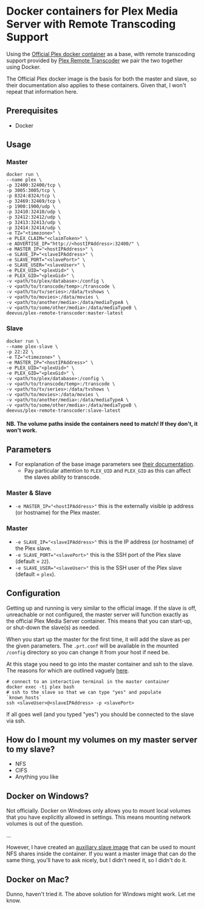 # Docker containers for Plex Media Server with Remote Transcoding Support

Using the [Official Plex docker container](https://github.com/plexinc/pms-docker/) as a base,
with remote transcoding support provided by [Plex Remote Transcoder](https://github.com/wnielson/Plex-Remote-Transcoder)
we pair the two together using Docker. 

The Official Plex docker image is the basis for both the master and slave, so their documentation also applies to these containers.
Given that, I won't repeat that information here.

## Prerequisites

- Docker

## Usage

### Master

```
docker run \
--name plex \
-p 32400:32400/tcp \
-p 3005:3005/tcp \
-p 8324:8324/tcp \
-p 32469:32469/tcp \
-p 1900:1900/udp \
-p 32410:32410/udp \
-p 32412:32412/udp \
-p 32413:32413/udp \
-p 32414:32414/udp \
-e TZ="<timezone>" \
-e PLEX_CLAIM="<claimToken>" \
-e ADVERTISE_IP="http://<hostIPAddress>:32400/" \
-e MASTER_IP="<hostIPAddress>" \
-e SLAVE_IP="<slaveIPAddress>" \
-e SLAVE_PORT="<slavePort>" \
-e SLAVE_USER="<slaveUser>" \
-e PLEX_UID="<plexUid>" \
-e PLEX_GID="<plexGid>" \
-v <path/to/plex/database>:/config \
-v <path/to/transcode/temp>:/transcode \
-v <path/to/tv/series>:/data/tvshows \
-v <path/to/movies>:/data/movies \
-v <path/to/another/media>:/data/mediaTypeA \
-v <path/to/some/other/media>:/data/mediaTypeB \
deevus/plex-remote-transcoder:master-latest
```

### Slave

```
docker run \
--name plex-slave \
-p 22:22 \
-e TZ="<timezone>" \
-e MASTER_IP="<hostIPAddress>" \
-e PLEX_UID="<plexUid>" \
-e PLEX_GID="<plexGid>" \
-v <path/to/plex/database>:/config \
-v <path/to/transcode/temp>:/transcode \
-v <path/to/tv/series>:/data/tvshows \
-v <path/to/movies>:/data/movies \
-v <path/to/another/media>:/data/mediaTypeA \
-v <path/to/some/other/media>:/data/mediaTypeB \
deevus/plex-remote-transcoder:slave-latest
```

#### NB. The volume paths inside the containers need to match! If they don't, it won't work. 

## Parameters

- For explanation of the base image parameters see [their documentation](https://github.com/plexinc/pms-docker/).
  - Pay particular attention to `PLEX_UID` and `PLEX_GID` as this can affect the slaves ability to transcode. 

### Master & Slave

- `-e MASTER_IP="<hostIPAddress>"` this is the externally visible ip address (or hostname) for the Plex master.

### Master

- `-e SLAVE_IP="<slaveIPAddress>"` this is the IP address (or hostname) of the Plex slave. 
- `-e SLAVE_PORT="<slavePort>"` this is the SSH port of the Plex slave (default = `22`).
- `-e SLAVE_USER="<slaveUser>"` this is the SSH user of the Plex slave (default = `plex`).

## Configuration

Getting up and running is very similar to the official image. 
If the slave is off, unreachable or not configured, the master server
will function exactly as the official Plex Media Server container. 
This means that you can start-up, or shut-down the slave(s) as needed.

When you start up the master for the first time, it will add the slave as per the given parameters. 
The `.prt.conf` will be available in the mounted `/config` directory so you can change it from your
host if need be.

At this stage you need to go into the master container and ssh to the slave. 
The reasons for which are outlined vaguely [here](https://github.com/wnielson/Plex-Remote-Transcoder/wiki/Ubuntu-Install). 

```
# connect to an interactive terminal in the master container
docker exec -ti plex bash
# ssh to the slave so that we can type "yes" and populate `known_hosts`
ssh <slaveUser>@<slaveIPAddress> -p <slavePort>
```

If all goes well (and you typed "yes") you should be connected to the slave via ssh. 

## How do I mount my volumes on my master server to my slave?

- NFS
- CIFS
- Anything you like

## Docker on Windows?

Not officially. Docker on Windows only allows you to mount local volumes that you have explicitly allowed in settings. 
This means mounting network volumes is out of the question.

...

However, I have created an [auxiliary slave image](https://github.com/deevus/docker-plex-remote-transcoder-nfs) 
that can be used to mount NFS shares inside the container. If you want a master image that can do the same thing, 
you'll have to ask nicely, but I didn't need it, so I didn't do it. 

## Docker on Mac?

Dunno, haven't tried it. The above solution for Windows might work. Let me know. 
